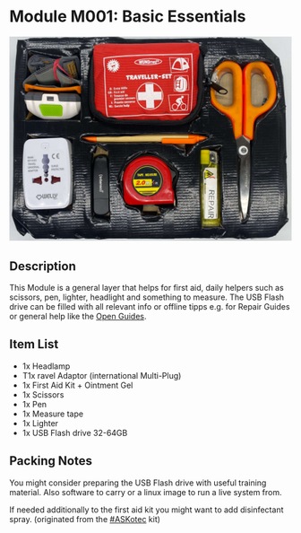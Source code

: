 # Module M001: Basic Essentials

![](../assets/modules/M001-basic-essentials-1_old.jpeg)

## Description
This Module is a general layer that helps for first aid, daily helpers such as scissors, pen, lighter, headlight and something to measure. The USB Flash drive can be filled with all relevant info or offline tipps e.g. for Repair Guides or general help like the [Open Guides](https://github.com/opencultureagency?q=open+guide&type=all&language=&sort=name).

## Item List
- 1x Headlamp
- T1x ravel Adaptor (international Multi-Plug)
- 1x First Aid Kit + Ointment Gel
- 1x Scissors
- 1x Pen
- 1x Measure tape
- 1x Lighter 
- 1x USB Flash drive 32-64GB


## Packing Notes

You might consider preparing the USB Flash drive with useful training material. Also software to carry or a linux image to run a live system from.

If needed additionally to the first aid kit you might want to add disinfectant spray. (originated from the [#ASKotec](https://github.com/opencultureagency/ASKotec) kit)